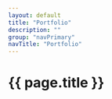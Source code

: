 ```yaml
---
layout: default
title: "Portfolio"
description: ""
group: "navPrimary"
navTitle: "Portfolio"
---
```


# {{ page.title }}
